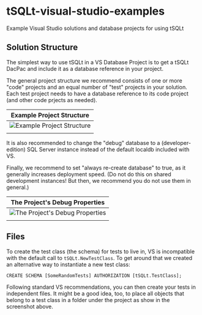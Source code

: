 # tSQLt-visual-studio-examples
Example Visual Studio solutions and database projects for using tSQLt

## Solution Structure
The simplest way to use tSQLt in a VS Database Project is to get a tSQLt DacPac and include it as a database reference in your project.

The general project structure we recommend consists of one or more "code" projects and an equal number of "test" projects in your solution. Each test project needs to have a database reference to its code project (and other code prjects as needed).

|Example Project Structure|
|-|
|![Example Project Structure](https://user-images.githubusercontent.com/298017/133071915-2b530232-8387-44d6-a219-b7fa7f4e6832.png)|
||

It is also recommended to change the "debug" database to a (developer-edition) SQL Server instance instead of the default localdb included with VS.

Finally, we recommend to set "always re-create database" to true, as it generally increases deployment speed. (Do not do this on shared development instances! But then, we recommend you do not use them in general.)

|The Project's Debug Properties|
|-|
|![The Project's Debug Properties](https://user-images.githubusercontent.com/298017/133068972-3076598d-980a-4778-9190-a7e8f8008e24.png)|
||

## Files

To create the test class (the schema) for tests to live in, VS is incompatible with the default call to `tSQLt.NewTestClass`. To get around that we created an alternative way to instantiate a new test class: 

`CREATE SCHEMA [SomeRandomTests] AUTHORIZATION [tSQLt.TestClass];`

Following standard VS recommendations, you can then create your tests in independent files. It might be a good idea, too, to place all objects that belong to a test class in a folder under the project as show in the screenshot above.
